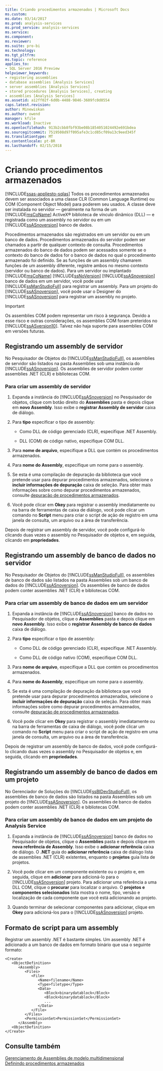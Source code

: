 ```yaml
---
title: Criando procedimentos armazenados | Microsoft Docs
ms.custom: 
ms.date: 03/14/2017
ms.prod: analysis-services
ms.prod_service: analysis-services
ms.service: 
ms.component: 
ms.reviewer: 
ms.suite: pro-bi
ms.technology: 
ms.tgt_pltfrm: 
ms.topic: reference
applies_to:
- SQL Server 2016 Preview
helpviewer_keywords:
- registering assemblies
- database assemblies [Analysis Services]
- server assemblies [Analysis Services]
- stored procedures [Analysis Services], creating
- assemblies [Analysis Services]
ms.assetid: a12ff02f-6d0b-4488-9846-3609fc0d0554
caps.latest.revision: 
author: Minewiskan
ms.author: owend
manager: kfile
ms.workload: Inactive
ms.openlocfilehash: 913b2cbb8fbf93be08b1854051024492e691bdea
ms.sourcegitcommit: 7519508d97f095afe3c1cd85cf09a13c9eed345f
ms.translationtype: MT
ms.contentlocale: pt-BR
ms.lasthandoff: 02/15/2018
---
```

# <a name="creating-stored-procedures"></a>Criando procedimentos armazenados
[!INCLUDE[ssas-appliesto-sqlas](../../includes/ssas-appliesto-sqlas.md)]
Todos os procedimentos armazenados devem ser associados a uma classe CLR (Common Language Runtime) ou COM (Component Object Model) para poderem seu usados. A classe deve ser instalada no servidor — geralmente na forma de um [!INCLUDE[msCoName](../../includes/msconame-md.md)] ActiveX® biblioteca de vínculo dinâmico (DLL) — e registrada como um assembly no servidor ou em um [!INCLUDE[ssASnoversion](../../includes/ssasnoversion-md.md)] banco de dados.  
  
 Procedimentos armazenados são registrados em um servidor ou em um banco de dados. Procedimentos armazenados do servidor podem ser chamados a partir de qualquer contexto de consulta. Procedimentos armazenados do banco de dados podem ser acessados somente se o contexto do banco de dados for o banco de dados no qual o procedimento armazenado foi definido. Se as funções de um assembly chamarem funções de um assembly diferente, registre ambos no mesmo contexto (servidor ou banco de dados). Para um servidor ou implantado [!INCLUDE[msCoName](../../includes/msconame-md.md)] [!INCLUDE[ssNoVersion](../../includes/ssnoversion-md.md)] [!INCLUDE[ssASnoversion](../../includes/ssasnoversion-md.md)] banco de dados em um servidor, você pode usar [!INCLUDE[ssManStudioFull](../../includes/ssmanstudiofull-md.md)] para registrar um assembly. Para um projeto do [!INCLUDE[ssASnoversion](../../includes/ssasnoversion-md.md)], você pode usar o Designer do [!INCLUDE[ssASnoversion](../../includes/ssasnoversion-md.md)] para registrar um assembly no projeto.  
  
> [!IMPORTANT]  
>  Os assemblies COM podem representar um risco à segurança. Devido a esse risco e outras considerações, os assemblies COM foram preteridos no [!INCLUDE[ssASversion10](../../includes/ssasversion10-md.md)]. Talvez não haja suporte para assemblies COM em versões futuras.  
  
## <a name="registering-a-server-assembly"></a>Registrando um assembly de servidor  
 No Pesquisador de Objetos do [!INCLUDE[ssManStudioFull](../../includes/ssmanstudiofull-md.md)], os assemblies de servidor são listados na pasta Assemblies sob uma instância do [!INCLUDE[ssASnoversion](../../includes/ssasnoversion-md.md)]. Os assemblies de servidor podem conter assemblies .NET (CLR) e bibliotecas COM.  
  
### <a name="to-create-a-server-assembly"></a>Para criar um assembly de servidor  
  
1.  Expanda a instância do [!INCLUDE[ssASnoversion](../../includes/ssasnoversion-md.md)] no Pesquisador de objetos, clique com botão direito do **Assemblies** pasta e depois clique em **novo Assembly**. Isso exibe o **registrar Assembly de servidor** caixa de diálogo.  
  
2.  Para **tipo** especificar o tipo de assembly:  
  
    -   Como DLL de código gerenciado (CLR), especifique .NET Assembly.  
  
    -   DLL (COM) de código nativo, especifique COM DLL.  
  
3.  Para **nome de arquivo**, especifique a DLL que contém os procedimentos armazenados.  
  
4.  Para **nome do Assembly**, especifique um nome para o assembly.  
  
5.  Se esta é uma compilação de depuração da biblioteca que você pretende usar para depurar procedimentos armazenados, selecione o **incluir informações de depuração** caixa de seleção. Para obter mais informações sobre como depurar procedimentos armazenados, consulte [depuração de procedimentos armazenados](../../analysis-services/multidimensional-models-extending-olap-stored-procedures/debugging-stored-procedures.md).  
  
6.  Você pode clicar em **Okey** para registrar o assembly imediatamente ou na barra de ferramentas de caixa de diálogo, você pode clicar um comando no **Script** menu para criar o script de ação de registro em uma janela de consulta, um arquivo ou a área de transferência.  
  
 Depois de registrar um assembly de servidor, você pode configurá-lo clicando duas vezes o assembly no Pesquisador de objetos e, em seguida, clicando em **propriedades**.  
  
## <a name="registering-a-database-assembly-on-the-server"></a>Registrando um assembly de banco de dados no servidor  
 No Pesquisador de Objetos do [!INCLUDE[ssManStudioFull](../../includes/ssmanstudiofull-md.md)], os assemblies de banco de dados são listados na pasta Assemblies sob um banco de dados do [!INCLUDE[ssASnoversion](../../includes/ssasnoversion-md.md)]. Os assemblies de banco de dados podem conter assemblies .NET (CLR) e bibliotecas COM.  
  
### <a name="to-create-a-database-assembly-on-a-server"></a>Para criar um assembly de banco de dados em um servidor  
  
1.  Expanda a instância de [!INCLUDE[ssASnoversion](../../includes/ssasnoversion-md.md)] banco de dados no Pesquisador de objetos, clique o **Assemblies** pasta e depois clique em **novo Assembly**. Isso exibe o **registrar Assembly de banco de dados** caixa de diálogo.  
  
2.  Para **tipo** especificar o tipo de assembly:  
  
    -   Como DLL de código gerenciado (CLR), especifique .NET Assembly.  
  
    -   Como DLL de código nativo (COM), especifique COM DLL.  
  
3.  Para **nome de arquivo**, especifique a DLL que contém os procedimentos armazenados.  
  
4.  Para **nome do Assembly**, especifique um nome para o assembly.  
  
5.  Se esta é uma compilação de depuração da biblioteca que você pretende usar para depurar procedimentos armazenados, selecione o **incluir informações de depuração** caixa de seleção. Para obter mais informações sobre como depurar procedimentos armazenados, consulte [depuração de procedimentos armazenados](../../analysis-services/multidimensional-models-extending-olap-stored-procedures/debugging-stored-procedures.md).  
  
6.  Você pode clicar em **Okey** para registrar o assembly imediatamente ou na barra de ferramentas de caixa de diálogo, você pode clicar um comando no **Script** menu para criar o script de ação de registro em uma janela de consulta, um arquivo ou a área de transferência.  
  
 Depois de registrar um assembly de banco de dados, você pode configurá-lo clicando duas vezes o assembly no Pesquisador de objetos e, em seguida, clicando em **propriedades**.  
  
## <a name="registering-a-database-assembly-in-a-project"></a>Registrando um assembly de banco de dados em um projeto  
 No Gerenciador de Soluções do [!INCLUDE[ssBIDevStudioFull](../../includes/ssbidevstudiofull-md.md)], os assemblies de banco de dados são listados na pasta Assemblies sob um projeto do [!INCLUDE[ssASnoversion](../../includes/ssasnoversion-md.md)]. Os assemblies de banco de dados podem conter assemblies .NET (CLR) e bibliotecas COM.  
  
### <a name="to-create-a-database-assembly-in-an-analysis-service-project"></a>Para criar um assembly de banco de dados em um projeto do Analysis Service  
  
1.  Expanda a instância de [!INCLUDE[ssASnoversion](../../includes/ssasnoversion-md.md)] banco de dados no Pesquisador de objetos, clique o **Assemblies** pasta e depois clique em **nova referência de Assembly**. Isso exibe o **adicionar referência** caixa de diálogo. O **.NET** guia do **adicionar referência** caixa de diálogo lista de assemblies .NET (CLR) existentes, enquanto o **projetos** guia lista de projetos.  
  
2.  Você pode clicar em um componente existente ou o projeto e, em seguida, clique em **adicionar** para adicioná-lo para o [!INCLUDE[ssASnoversion](../../includes/ssasnoversion-md.md)] projeto. Para adicionar uma referência a uma DLL COM, clique o **procurar** para localizar o arquivo. O **projetos e componentes selecionados** lista mostra o nome, tipo, versão e localização de cada componente que você está adicionando ao projeto.  
  
3.  Quando terminar de selecionar componentes para adicionar, clique em **Okey** para adicioná-los para o [!INCLUDE[ssASnoversion](../../includes/ssasnoversion-md.md)] projeto.  
  
## <a name="script-format-for-an-assembly"></a>Formato de script para um assembly  
 Registrar um assembly .NET é bastante simples. Um assembly .NET é adicionado a um banco de dados em formato binário que usa o seguinte formato:  
  
```  
<Create>  
   <ObjectDefinition>  
      <Assembly>  
         <Files>  
            <File>  
               <Name>filename</Name>  
               <Type>filetype</Type>  
               <Data>  
                  <Block>binarydatablock</Block>  
                  <Block>binarydatablock</Block>  
                  ...  
               </Data>  
            </File>  
         </Files>  
         <PermissionSet>PermissionSet</PermissionSet>  
      </Assembly>  
   <ObjectDefinition>  
</Create>  
```  
  
## <a name="see-also"></a>Consulte também  
 [Gerenciamento de Assemblies de modelo multidimensional](../../analysis-services/multidimensional-models/multidimensional-model-assemblies-management.md)   
 [Definindo procedimentos armazenados](../../analysis-services/multidimensional-models-extending-olap-stored-procedures/defining-stored-procedures.md)  
  
  
